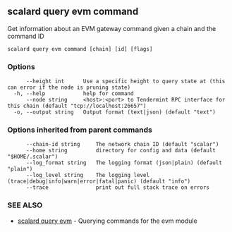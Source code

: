 ## scalard query evm command

Get information about an EVM gateway command given a chain and the command ID

```
scalard query evm command [chain] [id] [flags]
```

### Options

```
      --height int      Use a specific height to query state at (this can error if the node is pruning state)
  -h, --help            help for command
      --node string     <host>:<port> to Tendermint RPC interface for this chain (default "tcp://localhost:26657")
  -o, --output string   Output format (text|json) (default "text")
```

### Options inherited from parent commands

```
      --chain-id string     The network chain ID (default "scalar")
      --home string         directory for config and data (default "$HOME/.scalar")
      --log_format string   The logging format (json|plain) (default "plain")
      --log_level string    The logging level (trace|debug|info|warn|error|fatal|panic) (default "info")
      --trace               print out full stack trace on errors
```

### SEE ALSO

- [scalard query evm](scalard_query_evm.md) - Querying commands for the evm module
